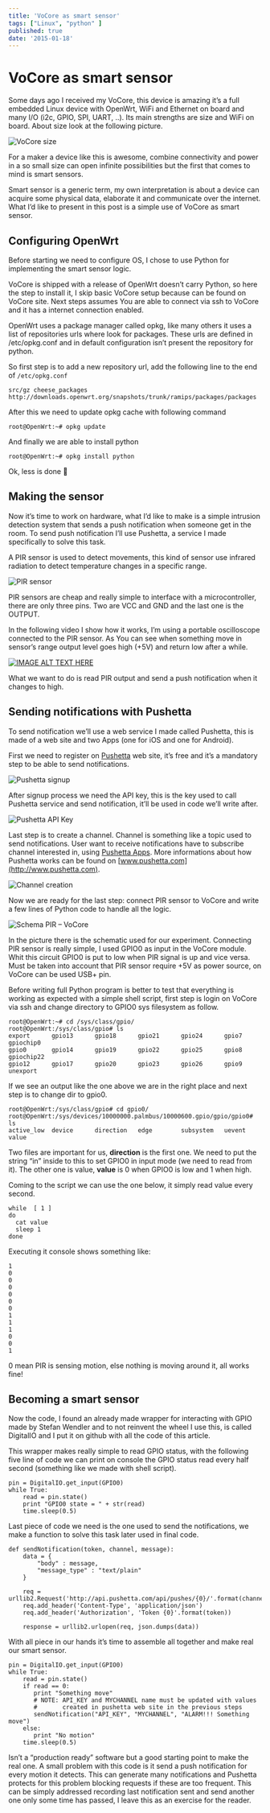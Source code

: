 ```yaml
---
title: 'VoCore as smart sensor'
tags: ["Linux", "python" ]
published: true
date: '2015-01-18'
---
```


# VoCore as smart sensor

Some days ago I received my VoCore, this device is amazing it’s a full embedded Linux device with  OpenWrt, WiFi and Ethernet on board and many I/O (i2c, GPIO, SPI, UART, ..). Its main strengths are size and WiFi on board. About size look at the following picture.

![VoCore size](./vocore-image1.jpg)

For a maker a device like this is awesome, combine connectivity and power in a so small size can open infinite possibilities but the first that comes to mind is smart sensors.

Smart sensor is a generic term, my own interpretation is about a device can acquire some physical data, elaborate it and communicate over the internet. What I’d like to present in this post is a simple use of VoCore as smart sensor.

## Configuring OpenWrt

Before starting we need to configure OS, I chose to use Python for implementing the smart sensor logic.

VoCore is shipped with a release of OpenWrt doesn’t carry Python, so here the step to install it, I skip basic VoCore setup because can be found on VoCore site. Next steps assumes You are able to connect via ssh to VoCore and it has a internet connection enabled.

OpenWrt uses a package manager called opkg, like many others it uses a list of repositories urls where look for packages. These urls are defined in /etc/opkg.conf and in default configuration isn’t present the repository for python.

So first step is to add a new repository url, add the following line to the end of `/etc/opkg.conf`

```
src/gz cheese_packages http://downloads.openwrt.org/snapshots/trunk/ramips/packages/packages
```

After this we need to update opkg cache with following command

```
root@OpenWrt:~# opkg update
```

And finally we are able to install python

```
root@OpenWrt:~# opkg install python
```

Ok, less is done 🙂

## Making the sensor

Now it’s time to work on hardware, what I’d like to make is a simple intrusion detection system that sends a push notification when someone get in the room. To send push notification I’ll use Pushetta, a service I made specifically to solve this task.

A PIR sensor is used to detect movements, this kind of sensor use infrared radiation to detect temperature changes in a specific range.

![PIR sensor](./vocore-image2.png)

PIR sensors are cheap and really simple to interface with a microcontroller, there are only three pins. Two are VCC and GND and the last one is the OUTPUT.

In the following video I show how it works, I’m using a portable oscilloscope connected to the PIR sensor. As You can see when something move in sensor’s range output level goes high (+5V) and return low after a while.

[![IMAGE ALT TEXT HERE](https://img.youtube.com/vi/0LSoy9gvT6g/0.jpg)](https://www.youtube.com/watch?v=0LSoy9gvT6g)

What we want to do is read PIR output and send a push notification when it changes to high.

## Sending notifications with Pushetta

To send notification we’ll use a web service I made called Pushetta, this is made of a web site and two Apps (one for iOS and one for Android).

First we need to register on [Pushetta](http://www.pushetta.com) web site, it’s free and it’s a mandatory step to be able to send notifications.


![Pushetta signup](./vocore-image3.png)

After signup process we need the API key, this is the key used to call Pushetta service and send notification, it’ll be used in code we’ll write after.

![Pushetta API Key](./vocore-image4.png)


Last step is to create a channel. Channel is something like a topic used to send notifications. User want to receive notifications have to subscribe channel interested in, using [Pushetta Apps](http://www.pushetta.com/pushetta-downloads/). More informations about how Pushetta works can be found on [www.pushetta.com](http://www.pushetta.com).


![Channel creation](./vocore-image5.png)

Now we are ready for the last step: connect PIR sensor to VoCore and write a few lines of Python code to handle all the logic.

![Schema PIR – VoCore](./vocore-image6.png)

In the picture there is the schematic used for our experiment. Connecting PIR sensor is really simple, I used GPIO0 as input in the VoCore module. Whit this circuit GPIO0 is put to low when PIR signal is up and vice versa. Must be taken into account that PIR sensor require +5V as power source, on VoCore can be used USB+ pin.

Before writing full Python program is better to test that everything is working as expected with a simple shell script, first step is login on VoCore via ssh and change directory to GPIO0 sys filesystem as follow.

```
root@OpenWrt:~# cd /sys/class/gpio/
root@OpenWrt:/sys/class/gpio# ls
export      gpio13      gpio18      gpio21      gpio24      gpio7       gpiochip0
gpio0       gpio14      gpio19      gpio22      gpio25      gpio8       gpiochip22
gpio12      gpio17      gpio20      gpio23      gpio26      gpio9       unexport
```

If we see an output like the one above we are in the right place and next step is to change dir  to gpio0.

```
root@OpenWrt:/sys/class/gpio# cd gpio0/
root@OpenWrt:/sys/devices/10000000.palmbus/10000600.gpio/gpio/gpio0# ls
active_low  device      direction   edge        subsystem   uevent      value
```

Two files are important for us, **direction** is the first one. We need to put the string “in” inside to this to set GPIO0 in input mode (we need to read from it). The other one is value, **value** is 0 when GPIO0 is low and 1 when high.

Coming to the script we can use the one below, it simply read value every second.

```
while  [ 1 ]
do
  cat value
  sleep 1
done
```
Executing it console shows something like:

```
1
0
0
0
0
0
0
1
1
1
0
0
1
```
0 mean PIR is sensing motion, else nothing is moving around it, all works fine!

## Becoming a smart sensor

Now the code, I found an already made wrapper for interacting with GPIO made by Stefan Wendler and to not reinvent the wheel I use this, is called DigitalIO and I put it on github with all the code of this article.

This wrapper makes really simple to read GPIO status, with the following five line of code we can print on console the GPIO status read every half second (something like we made with shell script).

```
pin = DigitalIO.get_input(GPIO0)
while True:
    read = pin.state()
    print "GPIO0 state = " + str(read)
    time.sleep(0.5)
```

Last piece of code we need is the one used to send the notifications, we make a function to solve this task later used in final code.

```
def sendNotification(token, channel, message):
	data = {
		"body" : message,
		"message_type" : "text/plain"
	}

	req = urllib2.Request('http://api.pushetta.com/api/pushes/{0}/'.format(channel))
	req.add_header('Content-Type', 'application/json')
	req.add_header('Authorization', 'Token {0}'.format(token))

	response = urllib2.urlopen(req, json.dumps(data))
```

With all piece in our hands it’s time to assemble all together and make real our smart sensor.

```
pin = DigitalIO.get_input(GPIO0)
while True:
    read = pin.state()
    if read == 0:
       print "Something move"
       # NOTE: API_KEY and MYCHANNEL name must be updated with values
       #       created in pushetta web site in the previous steps
       sendNotification("API_KEY", "MYCHANNEL", "ALARM!!! Something move")
    else:
       print "No motion" 
    time.sleep(0.5)
```

Isn’t a “production ready” software but a good starting point to make the real one. A small problem with this code is it send a push notification for every motion it detects. This can generate many notifications and Pushetta protects for this problem blocking requests if these are too frequent. This can be simply addressed recording last notification sent and send another one only some time has passed, I leave this as an exercise for the reader.